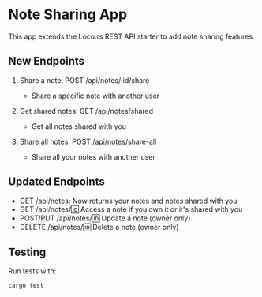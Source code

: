 # Note Sharing App

This app extends the Loco.rs REST API starter to add note sharing features.

## New Endpoints

1. Share a note: POST /api/notes/:id/share
   - Share a specific note with another user

2. Get shared notes: GET /api/notes/shared
   - Get all notes shared with you

3. Share all notes: POST /api/notes/share-all
   - Share all your notes with another user

## Updated Endpoints

- GET /api/notes: Now returns your notes and notes shared with you
- GET /api/notes/:id: Access a note if you own it or it's shared with you
- POST/PUT /api/notes/:id: Update a note (owner only)
- DELETE /api/notes/:id: Delete a note (owner only)

## Testing

Run tests with:
```
cargo test
```
